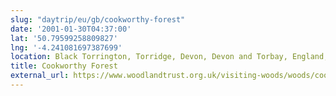 ```yaml
---
slug: "daytrip/eu/gb/cookworthy-forest"
date: '2001-01-30T04:37:00'
lat: '50.79599258809827'
lng: '-4.241081697387699'
location: Black Torrington, Torridge, Devon, Devon and Torbay, England, United Kingdom
title: Cookworthy Forest
external_url: https://www.woodlandtrust.org.uk/visiting-woods/woods/cookworthy-forest/
---
```



